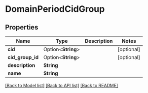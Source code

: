 # DomainPeriodCidGroup

## Properties

Name | Type | Description | Notes
------------ | ------------- | ------------- | -------------
**cid** | Option<**String**> |  | [optional]
**cid_group_id** | Option<**String**> |  | [optional]
**description** | **String** |  | 
**name** | **String** |  | 

[[Back to Model list]](../README.md#documentation-for-models) [[Back to API list]](../README.md#documentation-for-api-endpoints) [[Back to README]](../README.md)


